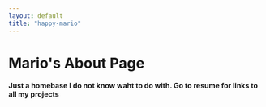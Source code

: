 ```yaml
---
layout: default 
title: "happy-mario"
---
```

# Mario's About Page
<h4>Just a homebase I do not know waht to do with. Go to resume for links to all my projects</h4>





